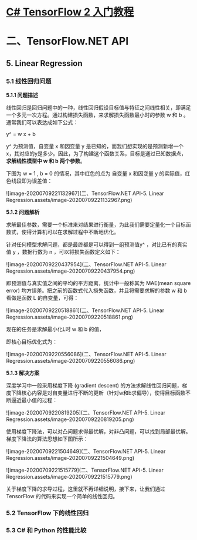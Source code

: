 # [C# TensorFlow 2 入门教程](<https://github.com/SciSharp/TensorFlow.NET-Tutorials>)

# 二、TensorFlow.NET API

## 5. Linear Regression

### 5.1 线性回归问题

**5.1.1 问题描述** 

线性回归是回归问题中的一种，线性回归假设目标值与特征之间线性相关，即满足一个多元一次方程。通过构建损失函数，来求解损失函数最小时的参数 w 和 b 。通常我们可以表达成如下公式：

y^ = w x + b

y^ 为预测值，自变量 x 和因变量 y 是已知的，而我们想实现的是预测新增一个x，其对应的y是多少。因此，为了构建这个函数关系，目标是通过已知数据点，**求解线性模型中 w 和 b 两个参数**。

下图为 w = 1 , b = 0 的情况，其中红色的点为 自变量 x 和因变量 y 的实际值，红色线段即为误差值：

![image-20200709221132967](二、TensorFlow.NET API-5. Linear Regression.assets/image-20200709221132967.png)

**5.1.2 问题解析**

求解最佳参数，需要一个标准来对结果进行衡量，为此我们需要定量化一个目标函数式，使得计算机可以在求解过程中不断地优化。

针对任何模型求解问题，都是最终都是可以得到一组预测值y^ ，对比已有的真实值 y ，数据行数为 n ，可以将损失函数定义如下：

![image-20200709220437954](二、TensorFlow.NET API-5. Linear Regression.assets/image-20200709220437954.png)

即预测值与真实值之间的平均的平方距离，统计中一般称其为 MAE(mean square error) 均方误差。把之前的函数式代入损失函数，并且将需要求解的参数 w 和 b 看做是函数 L 的自变量，可得：

![image-20200709220518861](二、TensorFlow.NET API-5. Linear Regression.assets/image-20200709220518861.png)

现在的任务是求解最小化L时 w 和 b 的值，

即核心目标优化式为：

![image-20200709220556086](二、TensorFlow.NET API-5. Linear Regression.assets/image-20200709220556086.png)

**5.1.3 解决方案**

深度学习中一般采用梯度下降 (gradient descent) 的方法求解线性回归问题，梯度下降核心内容是对自变量进行不断的更新（针对w和b求偏导），使得目标函数不断逼近最小值的过程：

![image-20200709220819205](二、TensorFlow.NET API-5. Linear Regression.assets/image-20200709220819205.png)

使用梯度下降法，可以对凸问题求得最优解，对非凸问题，可以找到局部最优解。梯度下降法的算法思想如下图所示：

![image-20200709221504649](二、TensorFlow.NET API-5. Linear Regression.assets/image-20200709221504649.png)

![image-20200709221515779](二、TensorFlow.NET API-5. Linear Regression.assets/image-20200709221515779.png)

关于梯度下降的求导过程，这里就不再详细说明，接下来，让我们通过 TensorFlow 的代码来实现一个简单的线性回归。



### 5.2 TensorFlow 下的线性回归





### 5.3 C# 和 Python 的性能比较





